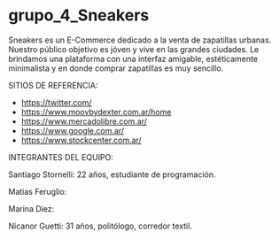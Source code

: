 # grupo_4_Sneakers

Sneakers es un E-Commerce dedicado a la venta de zapatillas urbanas. 
Nuestro público objetivo es jóven y vive en las grandes ciudades.
Le brindamos una plataforma con una interfaz amigable, estéticamente minimalista y en donde comprar zapatillas es muy sencillo.

SITIOS DE REFERENCIA:

- https://twitter.com/
- https://www.moovbydexter.com.ar/home
- https://www.mercadolibre.com.ar/
- https://www.google.com.ar/
- https://www.stockcenter.com.ar/
 
INTEGRANTES DEL EQUIPO: 

Santiago Stornelli: 22 años, estudiante de programación. 

Matias Feruglio:

Marina Diez:

Nicanor Guetti: 31 años, politólogo, corredor textil.

